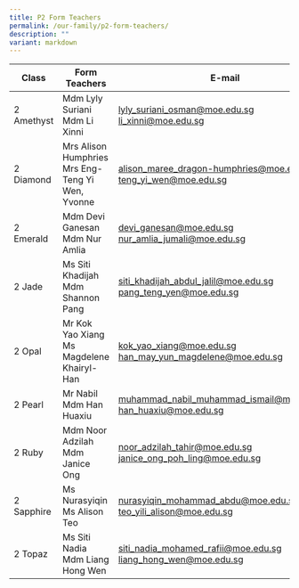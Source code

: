 ```yaml
---
title: P2 Form Teachers
permalink: /our-family/p2-form-teachers/
description: ""
variant: markdown
---
```

| Class | Form Teachers | E-mail |
| -------- | -------- | -------- |
2 Amethyst | Mdm Lyly Suriani<br>Mdm Li Xinni | lyly_suriani_osman@moe.edu.sg<br>li_xinni@moe.edu.sg
2 Diamond | Mrs Alison Humphries<br>Mrs Eng-Teng Yi Wen, Yvonne | alison_maree_dragon-humphries@moe.edu.sg<br>teng_yi_wen@moe.edu.sg
2 Emerald | Mdm Devi Ganesan<br>Mdm Nur Amlia | devi_ganesan@moe.edu.sg<br>nur_amlia_jumali@moe.edu.sg
2 Jade | Ms Siti Khadijah<br>Mdm Shannon Pang | siti_khadijah_abdul_jalil@moe.edu.sg<br>pang_teng_yen@moe.edu.sg
2 Opal | Mr Kok Yao Xiang<br>Ms Magdelene Khairyl-Han | kok_yao_xiang@moe.edu.sg<br>han_may_yun_magdelene@moe.edu.sg
2 Pearl | Mr Nabil<br>Mdm Han Huaxiu | muhammad_nabil_muhammad_ismail@moe.edu.sg<br>han_huaxiu@moe.edu.sg
2 Ruby | Mdm Noor Adzilah<br>Mdm Janice Ong | noor_adzilah_tahir@moe.edu.sg<br>janice_ong_poh_ling@moe.edu.sg
2 Sapphire | Ms Nurasyiqin<br>Ms Alison Teo | nurasyiqin_mohammad_abdu@moe.edu.sg<br>teo_yili_alison@moe.edu.sg
2 Topaz | Ms Siti Nadia<br>Mdm Liang Hong Wen | siti_nadia_mohamed_rafii@moe.edu.sg<br>liang_hong_wen@moe.edu.sg